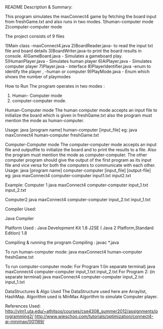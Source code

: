 README
Description & Summary:

This program simulates the maxConnect4 game by fetching the board input from freshGame.txt  and also runs in two modes.
1)human-computer mode 
2)computer-computer mode

The project consists of 9 files

1)Main class -maxConnect4.java
2)BoardReader.java- to read the input txt file and board details
3)BoardWriter.java-to print the board results in console.
4)GameBoard.java - Simulates a gameboard play.
5)HumanPlayer.java - Simulates human player
6)AiPlayer.java - Simulates computer player
7)Player.java - interface
8)PlayerIdentifier.java -enum to identify the player , -human or computer
9)PlayMode.java - Enum which shows the number of playmodes

How to Run
The program operates in two modes :
1) Human- Computer mode 
2) computer-computer mode.

Human-Computer mode
The human computer mode accepts an input file to initialize the board which is given in freshGame.txt also the program must mention the mode as human-computer.

Usage: java [program name] human-computer [input_file] 
eg: java maxConnect4 human-computer freshGame.txt

Computer-Computer mode
The computer-computer mode accepts an input file and outputfile to initialize the board and to print the results to a file. Also the program must mention the mode as computer-computer.
The other computer program should give the output of the first program as its input file and vice versa for both the computers to communicate with each other.
Usage: java [program name] computer-computer [input_file] [output-file]
eg: java maxConnect4 computer-computer input1.txt input2.txt

Example:
Computer 1
java maxConnect4 computer-computer input_1.txt input_2.txt

Computer2
java maxConnect4 computer-computer input_2.txt input_1.txt



Compiler Used: 

Java Compiler 

Platform Used :
Java Development Kit 1.8
J2SE ( Java 2 Platform,Standard Edition) 1.8



Compiling & running the program
Compiling : javac *.java

To run human-computer mode:
java maxConnect4 human-computer freshGame.txt

To run computer-computer mode:
For Program 1:(in separate terminal)
java maxConnect4 computer-computer input_1.txt input_2.txt 
For Program 2: (in separate terminal)
java maxConnect4 computer-computer input_2.txt input_1.txt

DataStructures & Algo Used
 The DataStructure used here are Arraylist, HashMap. 
 Algorithm used is MinMax Algorithm to simulate Computer player.
 
 References Used:
http://vlm1.uta.edu/~athitsos/courses/cse4308_summer2012/assignments/programming2/
http://www.wieschoo.com/tutorials/optimization/connect4-ai-minimax/001189/

